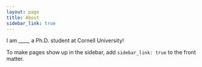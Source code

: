 ```yaml
---
layout: page
title: About
sidebar_link: true
---
```


<p class="message">
  I am ____, a Ph.D. student at Cornell University!
</p>

To make pages show up in the sidebar, add `sidebar_link: true` to the front
matter.
